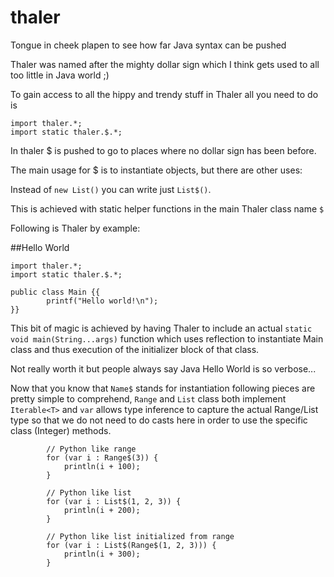 # thaler
Tongue in cheek plapen to see how far Java syntax can be pushed

Thaler was named after the mighty dollar sign which I think gets
used to all too little in Java world ;)


To gain access to all the hippy and trendy stuff in Thaler all you need to do is
```
import thaler.*;
import static thaler.$.*;
```
In thaler $ is pushed to go to places where no dollar sign has been before.

The main usage for $ is to instantiate objects, but there are other uses:

Instead of `new List()` you can write just `List$()`.

This is achieved with static helper functions in the main Thaler class name `$`

Following is Thaler by example:

##Hello World
```
import thaler.*;
import static thaler.$.*;

public class Main {{
		printf("Hello world!\n");
}}
```

This bit of magic is achieved by having Thaler to include an actual `static void main(String...args)` function
which uses reflection to instantiate Main class and thus execution of the initializer block of that class.

Not really worth it but people always say Java Hello World is so verbose...

Now that you know that `Name$` stands for instantiation following pieces are
pretty simple to comprehend, `Range` and `List` class both implement `Iterable<T>`
and `var` allows type inference to capture the actual Range/List type so that
we do not need to do casts here in order to use the specific class (Integer)
methods.

```
		// Python like range
		for (var i : Range$(3)) {
			println(i + 100);
		}
```

```
		// Python like list
		for (var i : List$(1, 2, 3)) {
			println(i + 200);
		}
```

```
		// Python like list initialized from range
		for (var i : List$(Range$(1, 2, 3))) {
			println(i + 300);
		}
```
